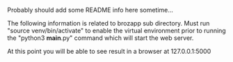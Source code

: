 Probably should add some README info here sometime...

The following information is related to brozapp sub directory.
Must run "source venv/bin/activate"  to enable the virtual environment
prior to running 
the "python3 __main__.py" command which will start the web server.

At this point you will be able to see result in a browser at 127.0.0.1:5000
